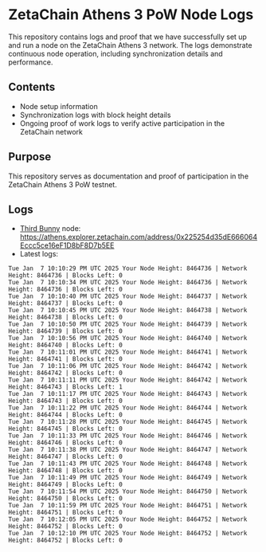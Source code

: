 # ZetaChain Athens 3 PoW Node Logs
This repository contains logs and proof that we have successfully set up and run a node on the ZetaChain Athens 3 network. The logs demonstrate continuous node operation, including synchronization details and performance.

## Contents
- Node setup information
- Synchronization logs with block height details
- Ongoing proof of work logs to verify active participation in the ZetaChain network

## Purpose
This repository serves as documentation and proof of participation in the ZetaChain Athens 3 PoW testnet.

## Logs

- [Third Bunny](https://thirdbunny.xyz/) node: https://athens.explorer.zetachain.com/address/0x225254d35dE666064Eccc5ce16eF1D8bF8D7b5EE
- Latest logs:
```
Tue Jan  7 10:10:29 PM UTC 2025 Your Node Height: 8464736 | Network Height: 8464736 | Blocks Left: 0
Tue Jan  7 10:10:34 PM UTC 2025 Your Node Height: 8464736 | Network Height: 8464736 | Blocks Left: 0
Tue Jan  7 10:10:40 PM UTC 2025 Your Node Height: 8464737 | Network Height: 8464737 | Blocks Left: 0
Tue Jan  7 10:10:45 PM UTC 2025 Your Node Height: 8464738 | Network Height: 8464738 | Blocks Left: 0
Tue Jan  7 10:10:50 PM UTC 2025 Your Node Height: 8464739 | Network Height: 8464739 | Blocks Left: 0
Tue Jan  7 10:10:56 PM UTC 2025 Your Node Height: 8464740 | Network Height: 8464740 | Blocks Left: 0
Tue Jan  7 10:11:01 PM UTC 2025 Your Node Height: 8464741 | Network Height: 8464741 | Blocks Left: 0
Tue Jan  7 10:11:06 PM UTC 2025 Your Node Height: 8464742 | Network Height: 8464742 | Blocks Left: 0
Tue Jan  7 10:11:11 PM UTC 2025 Your Node Height: 8464742 | Network Height: 8464743 | Blocks Left: 1
Tue Jan  7 10:11:17 PM UTC 2025 Your Node Height: 8464743 | Network Height: 8464743 | Blocks Left: 0
Tue Jan  7 10:11:22 PM UTC 2025 Your Node Height: 8464744 | Network Height: 8464744 | Blocks Left: 0
Tue Jan  7 10:11:28 PM UTC 2025 Your Node Height: 8464745 | Network Height: 8464745 | Blocks Left: 0
Tue Jan  7 10:11:33 PM UTC 2025 Your Node Height: 8464746 | Network Height: 8464746 | Blocks Left: 0
Tue Jan  7 10:11:38 PM UTC 2025 Your Node Height: 8464747 | Network Height: 8464747 | Blocks Left: 0
Tue Jan  7 10:11:43 PM UTC 2025 Your Node Height: 8464748 | Network Height: 8464748 | Blocks Left: 0
Tue Jan  7 10:11:49 PM UTC 2025 Your Node Height: 8464749 | Network Height: 8464749 | Blocks Left: 0
Tue Jan  7 10:11:54 PM UTC 2025 Your Node Height: 8464750 | Network Height: 8464750 | Blocks Left: 0
Tue Jan  7 10:11:59 PM UTC 2025 Your Node Height: 8464751 | Network Height: 8464751 | Blocks Left: 0
Tue Jan  7 10:12:05 PM UTC 2025 Your Node Height: 8464752 | Network Height: 8464752 | Blocks Left: 0
Tue Jan  7 10:12:10 PM UTC 2025 Your Node Height: 8464752 | Network Height: 8464752 | Blocks Left: 0
```
